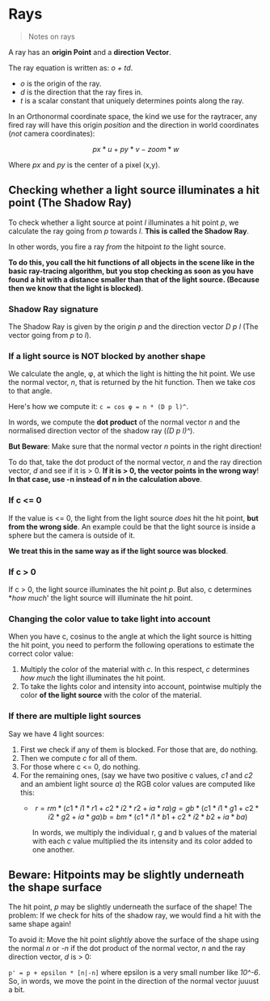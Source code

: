 # Rays

> Notes on rays

A ray has an **origin Point** and a **direction Vector**.

The ray equation is written as: *o + td*.

- *o* is the origin of the ray.
- *d* is the direction that the ray fires in.
- *t* is a scalar constant that uniquely determines points along the ray.

In an Orthonormal coordinate space, the kind we use for the raytracer, any fired ray will have this origin *position* and the direction in world coordinates (*not* camera coordinates):

```math
px * u + py * v - zoom * w
```

Where *px* and *py* is the center of a pixel (x,y).

## Checking whether a light source illuminates a hit point (The Shadow Ray)

To check whether a light source at point *l* illuminates a hit point *p*, we calculate the ray going from *p* towards *l*. **This is called the Shadow Ray**.

In other words, you fire a ray *from* the hitpoint *to* the light source.

**To do this, you call the hit functions of all objects in the scene like in the basic ray-tracing algorithm, but you stop checking as soon as you have found a hit with a distance smaller than that of the light source. (Because then we know that the light is blocked)**.

### Shadow Ray signature

The Shadow Ray is given by the origin *p* and the direction vector *D p l* (The vector going from *p* to *l*).

### If a light source is NOT blocked by another shape

We calculate the angle, φ, at which the light is hitting the hit point.
We use the normal vector, *n*, that is returned by the hit function.
Then we take *cos* to that angle.

Here's how we compute it:
`c = cos φ = n * (D p l)^`.

In words, we compute the **dot product** of the normal vector *n* and the normalised direction vector of the shadow ray (*(D p l)^*).

**But Beware**:
Make sure that the normal vector *n* points in the right direction!

To do that, take the dot product of the normal vector, *n* and the ray direction vector, *d* and see if it is > 0. **If it is > 0, the vector points in the wrong way**! **In that case, use -n instead of n in the calculation above**.

### If c <= 0

If the value is <= 0, the light from the light source *does* hit the hit point, **but from the wrong side**. An example could be that the light source is inside a sphere but the camera is outside of it.

**We treat this in the same way as if the light source was blocked**.

### If c > 0

If c > 0, the light source illuminates the hit point *p*.
But also, c determines **how much*' the light source will illuminate the hit point.

### Changing the color value to take light into account

When you have c, cosinus to the angle at which the light source is hitting the hit point, you need to perform the following operations to estimate the correct color value:

1. Multiply the color of the material with *c*. In this respect, *c* determines *how much* the light illuminates the hit point.
2. To take the lights color and intensity into account, pointwise multiply the color **of the light source** with the color of the material.

### If there are multiple light sources

Say we have 4 light sources:

1. First we check if any of them is blocked. For those that are, do nothing.
2. Then we compute *c* for all of them.
3. For those where c <= 0, do nothing.
4. For the remaining ones, (say we have two positive c values, *c1* and *c2* and an ambient light source *a*) the RGB color values are computed like this:
	- ```math
		r = rm * (c1 * i1 * r1 + c2 * i2 * r2 + ia * ra)
		g = gb * (c1 * i1 * g1 + c2 * i2 * g2 + ia * ga)
		b = bm * (c1 * i1 * b1 + c2 * i2 * b2 + ia* ba)
		```
		In words, we multiply the individual r, g and b values of the material with each *c* value multiplied the its intensity and its color added to one another.

## Beware: Hitpoints may be slightly underneath the shape surface

The hit point, *p* may be slightly underneath the surface of the shape! The problem: If we check for hits of the shadow ray, we would find a hit with the same shape again!

To avoid it: Move the hit point *slightly* above the surface of the shape using the normal *n* or *-n* if the dot product of the normal vector, *n* and the ray direction vector, *d* is > 0:

`p' = p + epsilon * [n|-n]` where epsilon is a very small number like *10^-6*.
So, in words, we move the point in the direction of the normal vector juuust a bit.